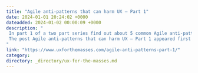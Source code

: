 ```yaml
---
title: "Agile anti-patterns that can harm UX – Part 1"
date: 2024-01-01 20:24:02 +0000
dateadded: 2024-01-02 00:00:09 +0000
description: "  
 In part 1 of a two part series find out about 5 common Agile anti-patterns that can really harm UX and how to avoid them. 
 The post Agile anti-patterns that can harm UX – Part 1 appeared first on UXM. 
"
link: "https://www.uxforthemasses.com/agile-anti-patterns-part-1/"
category:
directory: _directory/ux-for-the-masses.md
---
```

